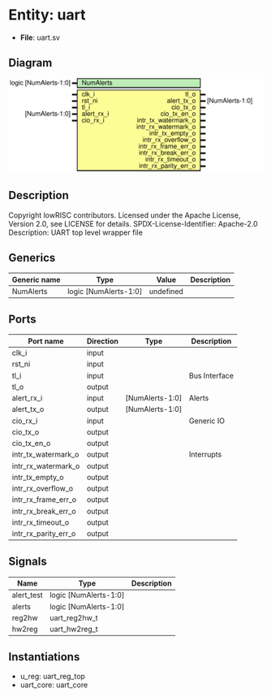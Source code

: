 # Entity: uart

- **File**: uart.sv
## Diagram

![Diagram](uart.svg "Diagram")
## Description

Copyright lowRISC contributors.
 Licensed under the Apache License, Version 2.0, see LICENSE for details.
 SPDX-License-Identifier: Apache-2.0
 Description: UART top level wrapper file
 
## Generics

| Generic name | Type                  | Value     | Description |
| ------------ | --------------------- | --------- | ----------- |
| NumAlerts    | logic [NumAlerts-1:0] | undefined |             |
## Ports

| Port name            | Direction | Type            | Description   |
| -------------------- | --------- | --------------- | ------------- |
| clk_i                | input     |                 |               |
| rst_ni               | input     |                 |               |
| tl_i                 | input     |                 | Bus Interface |
| tl_o                 | output    |                 |               |
| alert_rx_i           | input     | [NumAlerts-1:0] | Alerts        |
| alert_tx_o           | output    | [NumAlerts-1:0] |               |
| cio_rx_i             | input     |                 | Generic IO    |
| cio_tx_o             | output    |                 |               |
| cio_tx_en_o          | output    |                 |               |
| intr_tx_watermark_o  | output    |                 | Interrupts    |
| intr_rx_watermark_o  | output    |                 |               |
| intr_tx_empty_o      | output    |                 |               |
| intr_rx_overflow_o   | output    |                 |               |
| intr_rx_frame_err_o  | output    |                 |               |
| intr_rx_break_err_o  | output    |                 |               |
| intr_rx_timeout_o    | output    |                 |               |
| intr_rx_parity_err_o | output    |                 |               |
## Signals

| Name       | Type                  | Description |
| ---------- | --------------------- | ----------- |
| alert_test | logic [NumAlerts-1:0] |             |
| alerts     | logic [NumAlerts-1:0] |             |
| reg2hw     | uart_reg2hw_t         |             |
| hw2reg     | uart_hw2reg_t         |             |
## Instantiations

- u_reg: uart_reg_top
- uart_core: uart_core
